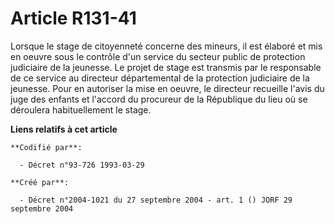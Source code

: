 # Article R131-41

Lorsque le stage de citoyenneté concerne des mineurs, il est élaboré et mis en oeuvre sous le contrôle d'un service du
secteur public de protection judiciaire de la jeunesse. Le projet de stage est transmis par le responsable de ce service au
directeur départemental de la protection judiciaire de la jeunesse. Pour en autoriser la mise en oeuvre, le directeur
recueille l'avis du juge des enfants et l'accord du procureur de la République du lieu où se déroulera habituellement le
stage.

**Liens relatifs à cet article**

	**Codifié par**:

	  - Décret n°93-726 1993-03-29

	**Créé par**:

	  - Décret n°2004-1021 du 27 septembre 2004 - art. 1 () JORF 29 septembre 2004
